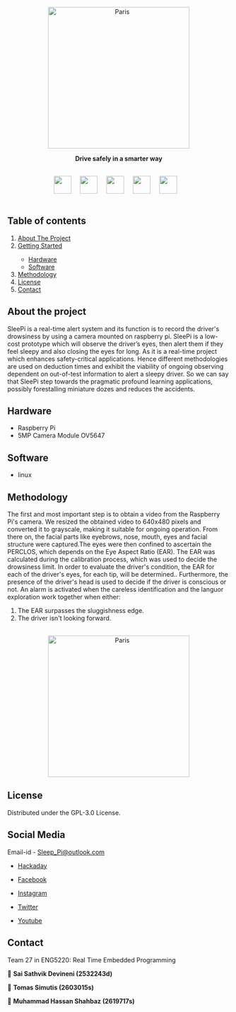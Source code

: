 <!-- PROJECT LOGO -->
<br />
<div align="center">
    <img src="https://user-images.githubusercontent.com/73529936/114861442-2f34e780-9de5-11eb-8a82-76c7db7b4bd9.png" alt="Paris" height="320">
  </img>
     <p align="center">
      <strong>Drive safely in a smarter way</strong>
</div>
<br />
<div align="center">
    <a href="https://www.youtube.com/channel/UCE3p9DPSaK3XjFBGdwhIPAQ/featured"><img height=40 src="https://user-images.githubusercontent.com/73529936/115259861-28caa680-a12a-11eb-90cb-6977d6e9e850.jpg"></img></a>&nbsp;&nbsp;&nbsp;&nbsp;
    <a href="https://hackaday.io/project/179258-sleepi"><img height=40 src="https://user-images.githubusercontent.com/73529936/115260277-86f78980-a12a-11eb-940e-03f5106ea26a.png"></img></a>&nbsp;&nbsp;&nbsp;&nbsp;
    <a href="https://twitter.com/PiSleep"><img height=40 src="https://user-images.githubusercontent.com/73529936/115260608-d342c980-a12a-11eb-9890-2a29aeabe662.png"></img></a>&nbsp;&nbsp;&nbsp;&nbsp;
    <a href="https://www.facebook.com/RTPSleePI/"><img height=40 src="https://user-images.githubusercontent.com/73529936/115260892-113fed80-a12b-11eb-992b-3188afb155f4.png"></img></a>&nbsp;&nbsp;&nbsp;&nbsp;
    <a href="https://www.instagram.com/sleep.pi_uofg/"><img height=40 src="https://user-images.githubusercontent.com/73529936/115261111-40565f00-a12b-11eb-8e5b-9f425b4d7f3c.png"></img></a>&nbsp;&nbsp;&nbsp;&nbsp;
</div>
<br />

## Table of contents
<ol>
    <li><a href="#about-the-project">About The Project</a></li>
    <li><a href="#getting-started">Getting Started</a></li>
      <ul>
      <li><a href="#Hardware">Hardware</a</li>
      <li><a href="#Software">Software</a</li>
      </ul>
    <li><a href="#Methodology">Methodology</a></li>
    <li><a href="#license">License</a></li>
    <li><a href="#contact">Contact</a></li>
</ol>
         
## About the project         
SleePi is a real-time alert system and its function is to record the driver's drowsiness by using a camera mounted on raspberry pi. SleePi is a low-cost prototype which will observe the driver’s eyes, then alert them if they feel sleepy and also closing the eyes for long. As it is a real-time project which enhances safety-critical applications. Hence different methodologies are used on deduction times and exhibit the viability of ongoing observing dependent on out-of-test information to alert a sleepy driver. So we can say that SleePi step towards the pragmatic profound learning applications, possibly forestalling miniature dozes and reduces the accidents.

## Hardware
- Raspberry Pi
- 5MP Camera Module OV5647

## Software
- linux



## Methodology
The first and most important step is to obtain a video from the Raspberry Pi's camera. We resized the obtained video to 640x480 pixels and converted it to grayscale, making it suitable for ongoing operation. From there on, the facial parts like eyebrows, nose, mouth, eyes and facial structure were captured.The eyes were then confined to ascertain the PERCLOS, which depends on the Eye Aspect Ratio (EAR). The EAR was calculated during the calibration process, which was used to decide the drowsiness limit. In order to evaluate the driver's condition, the EAR for each of the driver's eyes, for each tip, will be determined.. Furthermore, the presence of the driver's head is used to decide if the driver is conscious or not. An alarm is activated when the careless identification and the languor exploration work together when either:

   1.	The EAR surpasses the sluggishness edge.
   2.	The driver isn't looking forward.
<p align="center">
   </br>
   <img src="https://user-images.githubusercontent.com/73529936/115017058-d8471500-9ead-11eb-8e0a-109c558ce478.PNG" alt="Paris" height="320">
   </br>
    

## License
Distributed under the GPL-3.0 License.

## Social Media 

Email-id -  Sleep_Pi@outlook.com 
* [Hackaday](https://hackaday.io/project/179258-sleepi)

* [Facebook](https://www.facebook.com/RTPSleePI/)

* [Instagram](https://www.instagram.com/sleep.pi_uofg/)

* [Twitter](https://twitter.com/PiSleep)

* [Youtube](https://www.youtube.com/channel/UCE3p9DPSaK3XjFBGdwhIPAQ/featured)


## Contact
Team 27 in ENG5220: Real Time Embedded Programming

👤 **Sai Sathvik Devineni (2532243d)**

👤 **Tomas Simutis (2603015s)**

👤 **Muhammad Hassan Shahbaz (2619717s)**



